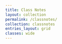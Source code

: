 ```yaml
---
title: Class Notes
layout: collection
permalink: /classnotes/
collection: classnotes
entries_layout: grid
classes: wide
---
```

